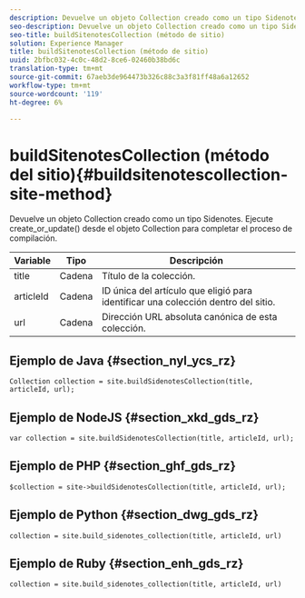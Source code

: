```yaml
---
description: Devuelve un objeto Collection creado como un tipo Sidenotes. Ejecute create_or_update() desde el objeto Collection para completar el proceso de compilación.
seo-description: Devuelve un objeto Collection creado como un tipo Sidenotes. Ejecute create_or_update() desde el objeto Collection para completar el proceso de compilación.
seo-title: buildSitenotesCollection (método de sitio)
solution: Experience Manager
title: buildSitenotesCollection (método de sitio)
uuid: 2bfbc032-4c0c-48d2-8ce6-02460b38bd6c
translation-type: tm+mt
source-git-commit: 67aeb3de964473b326c88c3a3f81ff48a6a12652
workflow-type: tm+mt
source-wordcount: '119'
ht-degree: 6%

---
```



# buildSitenotesCollection (método del sitio){#buildsitenotescollection-site-method}

Devuelve un objeto Collection creado como un tipo Sidenotes. Ejecute create_or_update() desde el objeto Collection para completar el proceso de compilación.

| Variable | Tipo | Descripción |
|--- |--- |--- |
| title | Cadena | Título de la colección. |
| articleId | Cadena | ID única del artículo que eligió para identificar una colección dentro del sitio. |
| url | Cadena | Dirección URL absoluta canónica de esta colección. |

## Ejemplo de Java {#section_nyl_ycs_rz}

```
Collection collection = site.buildSidenotesCollection(title, articleId, url); 
```

## Ejemplo de NodeJS {#section_xkd_gds_rz}

```
var collection = site.buildSidenotesCollection(title, articleId, url); 
```

## Ejemplo de PHP {#section_ghf_gds_rz}

```
$collection = site->buildSidenotesCollection(title, articleId, url); 
```

## Ejemplo de Python {#section_dwg_gds_rz}

```
collection = site.build_sidenotes_collection(title, articleId, url) 
```

## Ejemplo de Ruby {#section_enh_gds_rz}

```
collection = site.build_sidenotes_collection(title, articleId, url) 
```
